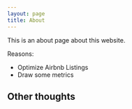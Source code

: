 ```yaml
---
layout: page
title: About
---
```


This is an about page about this website.

Reasons:
- Optimize Airbnb Listings
- Draw some metrics

## Other thoughts
